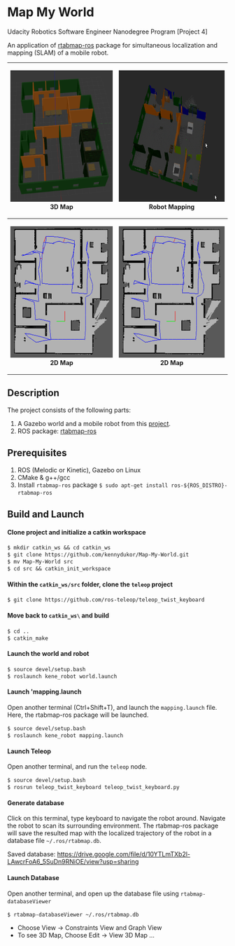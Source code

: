# Map My World

Udacity Robotics Software Engineer Nanodegree Program [Project 4]

An application of [rtabmap-ros](http://wiki.ros.org/rtabmap_ros) package for 
simultaneous localization and mapping (SLAM) of a mobile robot. 

<table style="width:100%">
  <tr>
    <th><p>
           <img src="screenshots/map_world_3.png"
            alt="3D map" width="300" height="300"></a>
           <br>3D Map
        </p>
    </th>
    <th><p>
           <img src="screenshots/map_world_1.png"
            alt="Robot Mapping" width="300" height="300"></a>
           <br>Robot Mapping
      </p>
    </th>
  </tr>
  <tr>
    <th><p>
           <img src="screenshots/map_world_2.png"
            alt="2D Map" width="300" height="300"></a>
           <br>2D Map
      </p>
    </th>
        <th><p>
           <img src="screenshots/map_world_2.png"
            alt="2D Map" width="300" height="300"></a>
           <br>2D Map
      </p>
    </th>
  </tr>
</table>

## Description
The project consists of the following parts:
1. A Gazebo world and a mobile robot from this [project](https://github.com/kennydukor/Go-Chase-It).
2. ROS package: [rtabmap-ros](http://wiki.ros.org/rtabmap_ros)

## Prerequisites
1. ROS (Melodic or Kinetic), Gazebo on Linux
2. CMake & g++/gcc
3. Install `rtabmap-ros` package `$ sudo apt-get install ros-${ROS_DISTRO}-rtabmap-ros`

## Build and Launch

#### Clone project and initialize a catkin workspace

```
$ mkdir catkin_ws && cd catkin_ws
$ git clone https://github.com/kennydukor/Map-My-World.git
$ mv Map-My-World src
$ cd src && catkin_init_workspace
```

#### Within the `catkin_ws/src` folder, clone the `teleop` project

```
$ git clone https://github.com/ros-teleop/teleop_twist_keyboard
```

#### Move back to `catkin_ws\` and build

```
$ cd ..
$ catkin_make
```

#### Launch the world and robot

```
$ source devel/setup.bash
$ roslaunch kene_robot world.launch
```

#### Launch 'mapping.launch

Open another terminal (Ctrl+Shift+T), and launch the `mapping.launch` file. 
Here, the rtabmap-ros package will be launched.
```
$ source devel/setup.bash
$ roslaunch kene_robot mapping.launch
```

#### Launch Teleop

Open another terminal, and run the `teleop` node.

```
$ source devel/setup.bash
$ rosrun teleop_twist_keyboard teleop_twist_keyboard.py
```

#### Generate database

Click on this terminal, type keyboard to navigate the robot around. Navigate 
the robot to scan its surrounding environment. The rtabmap-ros package will save
the resulted map with the localized trajectory of the robot in a database file 
`~/.ros/rtabmap.db`.

Saved database: https://drive.google.com/file/d/10YTLmTXb2l-LAwcrFoA6_5SuDn9RNiOE/view?usp=sharing

#### Launch Database

Open another terminal, and open up the database file using `rtabmap-databaseViewer`

```
$ rtabmap-databaseViewer ~/.ros/rtabmap.db
```

* Choose View -> Constraints View and Graph View
* To see 3D Map, Choose Edit -> View 3D Map ...
